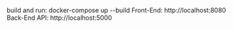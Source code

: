 build and run: 
docker-compose up --build
Front-End: http://localhost:8080
Back-End API: http://localhost:5000
